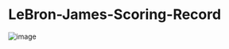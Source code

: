 # LeBron-James-Scoring-Record

![image](https://user-images.githubusercontent.com/59621234/196333721-8dafe0aa-f162-49bd-9ffc-3c21884df204.png)
